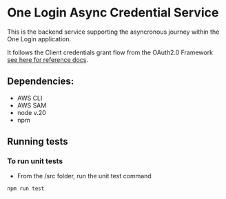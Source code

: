 # One Login Async Credential Service
This is the backend service supporting the asyncronous journey within the One Login application.

It follows the Client credentials grant flow from the OAuth2.0 Framework [see here for reference docs](https://datatracker.ietf.org/doc/html/rfc6749#section-4.4).


## Dependencies:
- AWS CLI
- AWS SAM
- node v.20
- npm

## Running tests

### To run unit tests

- From the /src folder, run the unit test command

```bash
npm run test
```